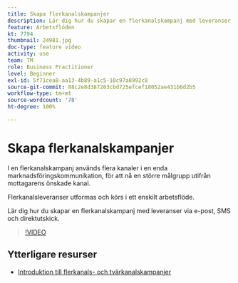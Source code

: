 ```yaml
---
title: Skapa flerkanalskampanjer
description: Lär dig hur du skapar en flerkanalskampanj med leveranser via e-post, SMS och direktutskick.
feature: Arbetsflöden
kt: 7794
thumbnail: 24981.jpg
doc-type: feature video
activity: use
team: TM
role: Business Practitioner
level: Beginner
exl-id: 5f71cea8-aa13-4b89-a1c5-10c97a8992c8
source-git-commit: 88c2e8d387203cbd725efcef18052ae431b6d2b5
workflow-type: tm+mt
source-wordcount: '78'
ht-degree: 100%

---
```


# Skapa flerkanalskampanjer

I en flerkanalskampanj används flera kanaler i en enda marknadsföringskommunikation, för att nå en större målgrupp utifrån mottagarens önskade kanal.

Flerkanalsleveranser utformas och körs i ett enskilt arbetsflöde.

Lär dig hur du skapar en flerkanalskampanj med leveranser via e-post, SMS och direktutskick.

>[!VIDEO](https://video.tv.adobe.com/v/24981?quality=12)

## Ytterligare resurser

* [Introduktion till flerkanals- och tvärkanalskampanjer](/help/orchestrate-campaigns/introduction-to-cross-and-multi-channel-campaigns.md)
